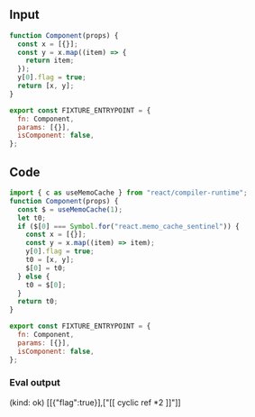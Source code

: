 
## Input

```javascript
function Component(props) {
  const x = [{}];
  const y = x.map((item) => {
    return item;
  });
  y[0].flag = true;
  return [x, y];
}

export const FIXTURE_ENTRYPOINT = {
  fn: Component,
  params: [{}],
  isComponent: false,
};

```

## Code

```javascript
import { c as useMemoCache } from "react/compiler-runtime";
function Component(props) {
  const $ = useMemoCache(1);
  let t0;
  if ($[0] === Symbol.for("react.memo_cache_sentinel")) {
    const x = [{}];
    const y = x.map((item) => item);
    y[0].flag = true;
    t0 = [x, y];
    $[0] = t0;
  } else {
    t0 = $[0];
  }
  return t0;
}

export const FIXTURE_ENTRYPOINT = {
  fn: Component,
  params: [{}],
  isComponent: false,
};

```
      
### Eval output
(kind: ok) [[{"flag":true}],["[[ cyclic ref *2 ]]"]]